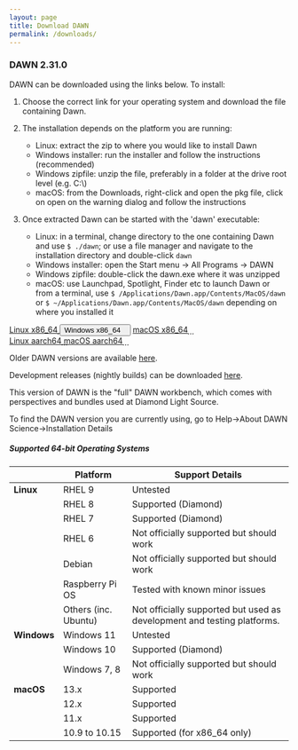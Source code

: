 ```yaml
---
layout: page
title: Download DAWN
permalink: /downloads/
---
```

### DAWN 2.31.0


DAWN can be downloaded using the links below. To install:

1. Choose the correct link for your operating system and download the file containing Dawn.

2. The installation depends on the platform you are running:

    * Linux: extract the zip to where you would like to install Dawn
    * Windows installer: run the installer and follow the instructions (recommended)
    * Windows zipfile: unzip the file, preferably in a folder at the drive root level (e.g. C:\\)
    * macOS: from the Downloads, right-click and open the pkg file, click on open on the warning dialog and follow the instructions

3. Once extracted Dawn can be started with the 'dawn' executable:

    * Linux: in a terminal, change directory to the one containing Dawn and use `$ ./dawn`;
    or use a file manager and navigate to the installation directory and double-click `dawn`
    * Windows installer: open the Start menu &rarr; All Programs &rarr; DAWN
    * Windows zipfile: double-click the dawn.exe where it was unzipped
    * macOS: use Launchpad, Spotlight, Finder etc to launch Dawn or from a terminal, use `$ /Applications/Dawn.app/Contents/MacOS/dawn`
    or `$ ~/Applications/Dawn.app/Contents/MacOS/dawn` depending on where you installed it

<script>
	function showHide(elementId){
		var element = document.getElementById(elementId);
		if(element.style.display == 'none'){
			element.style.display = 'block';
		} else {
			element.style.display = 'none';
		}
	}
</script>
<div class="row center">
	<a href="https://alfred.diamond.ac.uk/DawnDiamond/2.31/downloads/builds-release/DawnDiamond-2.31.0.v20230821-1444-linux.x86_64.zip" class="btn-large waves-effect" onclick="trackOutboundLink('https://alfred.diamond.ac.uk/DawnDiamond/2.31/downloads/builds-release/DawnDiamond-2.31.0.v20230821-1444-linux.x86_64.zip'); return false;">
		Linux x86_64<i class="material-icons right">&#xE2C4;</i>
	</a>
	<button type="button" class="btn-large waves-effect" onclick="showHide('winExeOrZip')">
		Windows x86_64<i class="material-icons right">&#xE2C4;</i>
	</button>
	<a href="https://alfred.diamond.ac.uk/DawnDiamond/2.31/downloads/builds-release/DawnDiamond-2.31.0.v20230821-1444-macosx.x86_64.pkg" class="btn-large waves-effect" onclick="trackOutboundLink('https://alfred.diamond.ac.uk/DawnDiamond/2.31/downloads/builds-release/DawnDiamond-2.31.0.v20230821-1444-macosx.x86_64.pkg'); return false;">
		macOS x86_64<i class="material-icons right">&#xE2C4;</i>
	</a>
</div>

<div id="winExeOrZip" class="row center" style="display: none">
	<a href="https://alfred.diamond.ac.uk/DawnDiamond/2.31/downloads/builds-release/DawnDiamond-2.31.0.v20230821-1444-win32.x86_64-inst.exe" class="btn-large waves-effect" onclick="trackOutboundLink('https://alfred.diamond.ac.uk/DawnDiamond/2.31/downloads/builds-release/DawnDiamond-2.31.0.v20230821-1444-win32.x86_64-inst.exe'); return false;">
		EXE<i class="material-icons right">&#xE2C4;</i>
	</a>
	<a href="https://alfred.diamond.ac.uk/DawnDiamond/2.31/downloads/builds-release/DawnDiamond-2.31.0.v20230821-1444-win32.x86_64.zip" class="btn-large waves-effect" onclick="trackOutboundLink('https://alfred.diamond.ac.uk/DawnDiamond/2.31/downloads/builds-release/DawnDiamond-2.31.0.v20230821-1444-win32.x86_64.zip'); return false;">
		ZIP<i class="material-icons right">&#xE2C4;</i>
	</a>
</div>

<div class="row center">
	<a href="https://alfred.diamond.ac.uk/DawnDiamond/2.31/downloads/builds-release/DawnDiamond-2.31.0.v20230821-1444-linux.aarch64.zip" class="btn-large waves-effect" onclick="trackOutboundLink('https://alfred.diamond.ac.uk/DawnDiamond/2.31/downloads/builds-release/DawnDiamond-2.31.0.v20230821-1444-linux.aarch64.zip'); return false;">
		Linux aarch64<i class="material-icons right">&#xE2C4;</i>
	</a>
	<a href="https://alfred.diamond.ac.uk/DawnDiamond/2.31/downloads/builds-release/DawnDiamond-2.31.0.v20230821-1444-macosx.aarch64.pkg" class="btn-large waves-effect" onclick="trackOutboundLink('https://alfred.diamond.ac.uk/DawnDiamond/2.31/downloads/builds-release/DawnDiamond-2.31.0.v20230821-1444-macosx.aarch64.pkg'); return false;">
		macOS aarch64<i class="material-icons right">&#xE2C4;</i>
	</a>
</div>

Older DAWN versions are available [here](https://alfred.diamond.ac.uk/DawnDiamond/).

Development releases (nightly builds) can be downloaded [here](https://alfred.diamond.ac.uk/DawnDiamond/master/downloads/builds-snapshot/).

This version of DAWN is the "full" DAWN workbench, which comes with perspectives and bundles used at Diamond Light Source.

To find the DAWN version you are currently using, go to Help&rarr;About DAWN Science&rarr;Installation Details

##### Supported 64-bit Operating Systems

|               | Platform             | Support Details                                                          |
|---------------|----------------------|--------------------------------------------------------------------------|
| **Linux**     | RHEL 9               | Untested                                                                 |
|               | RHEL 8               | Supported (Diamond)                                                      |
|               | RHEL 7               | Supported (Diamond)                                                      |
|               | RHEL 6               | Not officially supported but should work                                 |
|               | Debian               | Not officially supported but should work                                 |
|               | Raspberry Pi OS      | Tested with known minor issues                                           |
|               | Others (inc. Ubuntu) | Not officially supported but used as development and testing platforms.  |
| **Windows**   | Windows 11           | Untested                                                                 |
|               | Windows 10           | Supported (Diamond)                                                      |
|               | Windows 7, 8         | Not officially supported but should work                                 |
| **macOS**     | 13.x                 | Supported                                                                |
|               | 12.x                 | Supported                                                                |
|               | 11.x                 | Supported                                                                |
|               | 10.9 to 10.15        | Supported (for x86_64 only)                                              |


